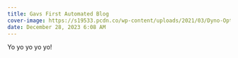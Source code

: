 ```yaml
---
title: Gavs First Automated Blog
cover-image: https://s19533.pcdn.co/wp-content/uploads/2021/03/Dyno-Options-Feature.jpg
date: December 28, 2023 6:08 AM
---
```

Y﻿o yo yo yo yo!
